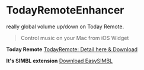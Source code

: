 # TodayRemoteEnhancer
really global volume up/down on Today Remote.
> Control music on your Mac from iOS Widget

**Today Remote**
[TodayRemote: Detail here & Download](http://todayremote.com/ "TodayRemote")

**It's SIMBL extension**
[Download EasySIMBL](https://github.com/norio-nomura/EasySIMBL "EasySIMBL")

